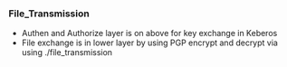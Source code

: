 ### File_Transmission

- Authen and Authorize layer is on above for key exchange in Keberos
- File exchange is in lower layer by using PGP encrypt and decrypt via using ./file_transmission